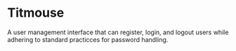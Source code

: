 # Titmouse

A user management interface that can register, login, and logout users while adhering to standard practicces for
password handling.
